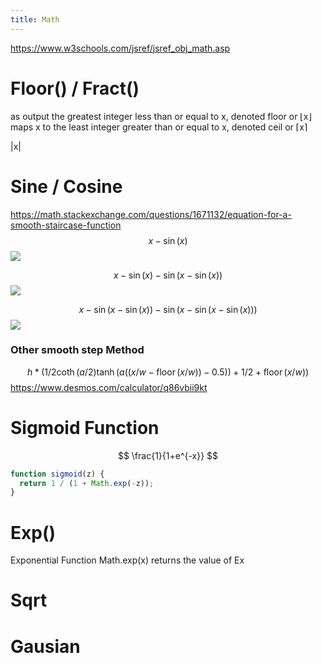 ```yaml
---
title: Math
---
```

https://www.w3schools.com/jsref/jsref_obj_math.asp

# Floor() / Fract()
as output the greatest integer less than or equal to x, denoted floor or ⌊x⌋
maps x to the least integer greater than or equal to x, denoted ceil or ⌈x⌉

|x|

# Sine / Cosine
https://math.stackexchange.com/questions/1671132/equation-for-a-smooth-staircase-function
$$x-\sin\left(x\right)$$
![](https://i.stack.imgur.com/LJGD3.png)



$$x-\sin\left(x\right)-\sin\left(x-\sin\left(x\right)\right) $$
![](https://i.stack.imgur.com/wds95.png)

$$x-\sin\left(x-\sin\left(x\right)\right)-\sin\left(x-\sin\left(x-\sin\left(x\right)\right)\right) $$
![](https://i.stack.imgur.com/OntF2.png)


###  Other smooth step Method
$$ h*(1/2\coth(a/2)\tanh(a((x/w-\operatorname{floor}(x/w))-0.5))+1/2+\operatorname{floor}(x/w)) $$
https://www.desmos.com/calculator/q86vbii9kt

# Sigmoid Function
$$  \frac{1}{1+e^{-x}}  $$

```javascript
function sigmoid(z) {
  return 1 / (1 + Math.exp(-z));
}
```


# Exp()
Exponential Function
Math.exp(x) returns the value of Ex

# Sqrt 

# Gausian 